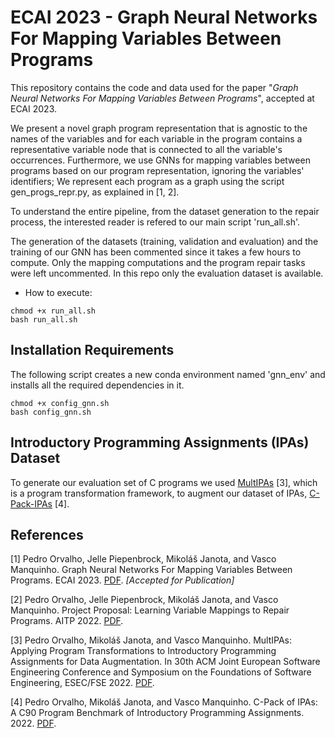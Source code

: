 # ECAI 2023 - Graph Neural Networks For Mapping Variables Between Programs

This repository contains the code and data used for the paper "*Graph Neural Networks For Mapping Variables Between Programs*", accepted at ECAI 2023.

We present a novel graph program representation that is agnostic to the names of the variables and for each variable in the program contains a representative variable node that is connected to all the variable's occurrences. Furthermore, we use GNNs for mapping variables between programs based on our program representation, ignoring the variables' identifiers;
We represent each program as a graph using the script gen_progs_repr.py, as explained in [1, 2].

To understand the entire pipeline, from the dataset generation to the repair process, the interested reader is refered to our main script 'run_all.sh'.

The generation of the datasets (training, validation and evaluation) and the training of our GNN has been commented since it takes a few hours to compute. Only the mapping computations and the program repair tasks were left uncommented. In this repo only the evaluation dataset is available.

- How to execute:

```
chmod +x run_all.sh
bash run_all.sh
```

## Installation Requirements

The following script creates a new conda environment named 'gnn_env' and installs all the required dependencies in it.

```
chmod +x config_gnn.sh
bash config_gnn.sh
```

## Introductory Programming Assignments (IPAs) Dataset


To generate our evaluation set of C programs we used [MultIPAs](https://github.com/pmorvalho/MultIPAs) [3], which is a program transformation framework, to augment our dataset of IPAs, [C-Pack-IPAs](https://github.com/pmorvalho/C-Pack-IPAs) [4]. 

## References

[1] Pedro Orvalho, Jelle Piepenbrock, Mikoláš Janota, and Vasco Manquinho. Graph Neural Networks For Mapping Variables Between Programs. ECAI 2023. [PDF](). *[Accepted for Publication]*

[2] Pedro Orvalho, Jelle Piepenbrock, Mikoláš Janota, and Vasco Manquinho. Project Proposal: Learning Variable Mappings to Repair Programs. AITP 2022. [PDF](http://aitp-conference.org/2022/abstract/AITP_2022_paper_15.pdf).

[3] Pedro Orvalho, Mikoláš Janota, and Vasco Manquinho. MultIPAs: Applying Program Transformations to Introductory Programming Assignments for Data Augmentation. In 30th ACM Joint European Software Engineering Conference and Symposium on the Foundations of Software Engineering, ESEC/FSE 2022. [PDF](https://dl.acm.org/doi/10.1145/3540250.3558931).

[4] Pedro Orvalho, Mikoláš Janota, and Vasco Manquinho. C-Pack of IPAs: A C90 Program Benchmark of Introductory Programming Assignments. 2022. [PDF](https://arxiv.org/pdf/2206.08768.pdf).
